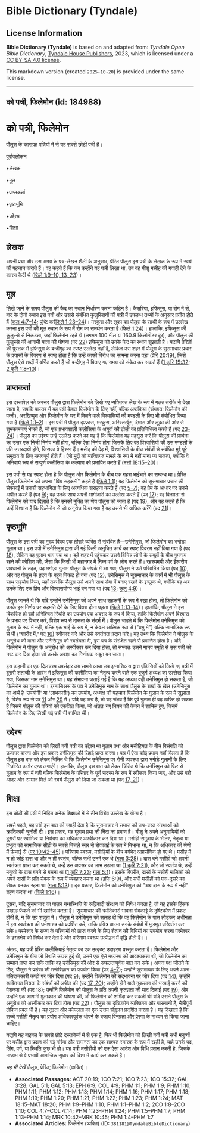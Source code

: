 # Bible Dictionary (Tyndale)

## License Information

**Bible Dictionary (Tyndale)** is based on and adapted from: _Tyndale Open Bible Dictionary_, [Tyndale House Publishers](https://tyndaleopenresources.com/), 2023, which is licensed under a [CC BY-SA 4.0 license](https://creativecommons.org/licenses/by-sa/4.0/legalcode.en).

This markdown version (created `2025-10-20`) is provided under the same license.



--------------------------------

## को पत्री, फिलेमोन (id: 184988)

को पत्री, फिलेमोन
=================

पौलुस के काराग्रह पत्रियों में से यह सबसे छोटी पत्री है।

पूर्वावलोकन

•लेखक

•मूल

•प्राप्तकर्ता

•पृष्ठभूमि

•उद्देश्य

•शिक्षा

लेखक
----

अपनी प्रथा और उस समय के पत्र\-लेखन शैली के अनुसार, प्रेरित पौलुस इस पत्री के लेखक के रूप में स्वयं की पहचान कराते हैं। वह कहते हैं कि जब उन्होंने यह पत्री लिखा था, तब वह यीशु मसीह की गवाही देने के कारण कैदी थे ([फिले 1:9–10, 13, 23](https://ref.ly/Phlm1:9-Phlm1:10,Phlm1:13,Phlm1:23))।

मूल
---

लिखे जाने के समय पौलुस की कैद का स्थान निर्धारण करना कठिन है। कैसरिया, इफिसुस, या रोम में से, बाद के दोनों स्थान इस पत्री और उससे संबंधित कुलुस्सियों की पत्री में उपलब्ध तथ्यों के अनुसार प्रतीत होते हैं ([कुल 4:7–14](https://ref.ly/Col4:7-Col4:14); पुष्टि करें[फिले 1:23–24](https://ref.ly/Phlm1:23-Phlm1:24))। मरकुस और लूका का पौलुस के साथी के रूप में उल्लेख करना इस पत्री की मूल स्थान के रूप में रोम का समर्थन करता है ([फिले 1:24](https://ref.ly/Phlm1:24))। हालांकि, इफिसुस की कुलुस्से से निकटता, जहाँ फिलेमोन रहते थे (लगभग 100 मील या 160\.9 किलोमीटर दूर), और पौलुस की कुलुस्से की आगामी यात्रा की घोषणा (पद [22](https://ref.ly/Phlm1:22)) इफिसुस को उनके कैद का स्थान सुझाती है। यद्यपि प्रेरितों की पुस्तक में इफिसुस के बन्दीगृह का स्पष्ट उल्लेख नहीं है, लेकिन उस शहर में पौलुस के सुसमाचार प्रचार के प्रयासों के विवरण से स्पष्ट होता है कि उन्हें काफी विरोध का सामना करना पड़ा ([प्रेरि 20:19](https://ref.ly/Acts20:19)), जिसे पौलुस ऐसे शब्दों में वर्णित करते हैं जो बन्दीगृह में बिताए गए समय को संकेत कर सकते हैं ([1 कुरि 15:32](https://ref.ly/1Cor15:32); [2 कुरि 1:8–10](https://ref.ly/2Cor1:8-2Cor1:10))।

प्राप्तकर्ता
------------

इस दस्तावेज़ को अक्सर पौलुस द्वारा फिलेमोन को लिखे गए व्यक्तिगत लेख के रूप में गलत तरीके से देखा जाता है, जबकि वास्तव में यह पत्री केवल फिलेमोन के लिए नहीं, बल्कि अफफिया (संभवत: फिलेमोन की पत्नी), अरखिप्पुस और फिलेमोन के घर में मिलने वाले विश्वासियों की मण्डली के लिए भी संबोधित किया गया है ([फिले 1:1–2](https://ref.ly/Phlm1:1-Phlm1:2))। इस पत्री में पौलुस इपफ्रास, मरकुस, अरिस्तर्खुस, देमास और लूका की ओर से शुभकामनाएं भेजते हैं, जो एक प्रभावशाली कलीसिया के अगुवों की टोली का प्रतिनिधित्व करते हैं (पद [23–24](https://ref.ly/Phlm1:23-Phlm1:24))। पौलुस का उद्देश्य उन्हें उल्लेख करने का यह है कि फिलेमोन यह महसूस करें कि पौलुस की प्रार्थना का उत्तर एक निजी निर्णय नहीं होगा, बल्कि ऐसा निर्णय होगा जिसके लिए वह विश्वासियों की उस मण्डली के प्रति उत्तरदायी होंगे, जिसका वे हिस्सा हैं। मसीह की देह में, विश्वासियों के बीच संबंधों से संबंधित मुद्दे पूरे समुदाय के लिए महत्वपूर्ण होते हैं। ऐसे मुद्दों को व्यक्तिगत मामले के रूप में नहीं माना जा सकता, क्योंकि वे अनिवार्य रूप से सम्पूर्ण कलीसिया के कल्याण को प्रभावित करते हैं ([मत्ती 18:15–20](https://ref.ly/Matt18:15-Matt18:20))।

इस पत्री से यह स्पष्ट होता है कि पौलुस और फिलेमोन के बीच एक गहरा भाईचारे का सम्बन्ध था। प्रेरित पौलुस फिलेमोन को अपना "प्रिय सहकर्मी" कहते हैं ([फिले 1:1](https://ref.ly/Phlm1:1)); वह फिलेमोन को सुसमाचार प्रचार की सेवकाई में उनकी सहभागिता के लिए अत्यधिक सराहना करते हैं (पद [5–7](https://ref.ly/Phlm1:5-Phlm1:7)); वह प्रेम के आधार पर उनसे अपील करते हैं (पद [9](https://ref.ly/Phlm1:9)); वह उनके साथ अपनी भागीदारी का उल्लेख करते हैं (पद [17](https://ref.ly/Phlm1:17)); वह विनम्रता से फिलेमोन को याद दिलाते हैं कि उनकी मुक्ति का श्रेय पौलुस को जाता है (पद [19](https://ref.ly/Phlm1:19)), और वह कहते हैं कि उन्हें विश्वास है कि फिलेमोन से जो अनुरोध किया गया है वह उससे भी अधिक करेंगे (पद [21](https://ref.ly/Phlm1:21))।

पृष्ठभूमि
---------

पौलुस के इस पत्री का मुख्य विषय एक तीसरे व्यक्ति से संबंधित है—उनेसिमुस, जो फिलेमोन का भगोड़ा गुलाम था। इस पत्री में उनेसिमुस द्वारा की गई किसी अनुचित कार्य का स्पष्ट विवरण नहीं दिया गया है (पद [18](https://ref.ly/Phlm1:18)), लेकिन वह गुलाम भाग गया था। बड़े शहर में पहुंचकर उसने विभिन्न लोगों के समूहों के बीच गुमनाम रहने की कोशिश की, जैसा कि किसी भी महानगर में निम्न वर्ग के लोग करते हैं। रहस्यमयी और ईश्वरीय प्रावधानों के तहत, यह भगोड़ा गुलाम पौलुस के संपर्क में आ गया; पौलुस ने उसे परिवर्तित किया (पद [10](https://ref.ly/Phlm1:10)), और वह पौलुस के हृदय के बहुत निकट हो गया (पद [12](https://ref.ly/Phlm1:12)), उनेसिमुस ने सुसमाचार के कार्य में भी पौलुस के साथ सहयोग किया, यहाँ तक कि पौलुस उसे अपने साथ सेवा में बनाए रखने के इच्छुक थे, क्योंकि वह अब उनके लिए एक प्रिय और विश्वासयोग्य भाई बन गया था (पद [13](https://ref.ly/Phlm1:13); [कुलु 4:9](https://ref.ly/Col4:9))।

पौलुस जानते थें कि यदि उन्होंने उनेसिमुस को अपने साथ सहकर्मी के रूप में रखा होता, तो फिलेमोन को उनके इस निर्णय पर सहमति देने के लिए विवश होना पड़ता ([फिले 1:13–14](https://ref.ly/Phlm1:13-Phlm1:14))। हालांकि, पौलुस ने इस विकसित हो रही अनिश्चित स्थिति का उपयोग एक अवसर के रूप में किया, ताकि फिलेमोन अपने विश्वास के प्रभाव पर विचार करे, विशेष रूप से दासता के संदर्भ में। पौलुस चाहते थें कि फिलेमोन उनेसिमुस को गुलाम के रूप में नहीं, बल्कि एक भाई के रूप में, न केवल आत्मिक रूप से ("प्रभु में") बल्कि सामाजिक रूप से भी ("शारीर में," पद [16](https://ref.ly/Phlm1:16)) स्वीकार करे और उसे स्वतंत्रता प्रदान करे। यह तथ्य कि फिलेमोन ने पौलुस के अनुरोध को माना और उनेसिमुस को स्वतंत्रता दी, इस पत्र के संरक्षित रहने से प्रमाणित होता है। यदि फिलेमोन ने पौलुस के अनुरोध को अस्वीकार कर दिया होता, तो संभवतः उसने मानव स्मृति से उस पत्री को नष्ट कर दिया होता जो उसके अवज्ञा का निर्णायक सबूत बन जाता।

इस कहानी का एक दिलचस्प उपसंहार तब सामने आया जब इग्नासिअस द्वारा एफिसियों को लिखे गए पत्री में दूसरी शताब्दी के आरंभ में इफिसुस की कलीसिया का नेतृत्व करने वाले एक बुज़ुर्ग अध्यक्ष का उल्लेख किया गया, जिसका नाम उनेसिमुस था। यह संभावना जताई गई है कि यह अध्यक्ष वही उनेसिमुस हो सकता है, जो फिलेमोन का गुलाम था। इग्नासिअस के पत्र में उनेसिमुस नाम के साथ पौलुस के शब्दों के खेल (उनेसिमुस का अर्थ है 'उपयोगी' या 'लाभकारी') का उपयोग, अध्यक्ष की पहचान फिलेमोन के गुलाम के रूप में सुझाता है, विशेष रूप से पद [11](https://ref.ly/Phlm1:11) और [20](https://ref.ly/Phlm1:20) में। यदि यह सच है, तो यह संभव है कि पूर्व गुलाम ही वह व्यक्ति हो सकता है जिसने पौलुस की पत्रियों को एकत्रित किया, जो अंततः नए नियम की कैनन में शामिल हुए, जिसमें फिलेमोन के लिए लिखी गई पत्री भी शामिल थी।

उद्देश्य
--------

पौलुस द्वारा फिलेमोन को लिखी गयी पत्री का उद्देश्य था गुलाम प्रथा और मसीहियत के बीच बिसंगति को उजागर करना और इस प्रकार उनेसिमुस की रिहाई प्राप्त करना। पत्र में ऐसा कोई प्रमाण नहीं मिलता है कि पौलुस इस बात को लेकर चिंतित थे कि फिलेमोन उनेसिमुस पर रोमी व्यवस्था द्वारा भगोड़े गुलामों के लिए निर्धारित कठोर दण्ड लगाएंगे। हालांकि, पौलुस इस बात को लेकर चिंतित थे कि उनेसिमुस को फिर से गुलाम के रूप में नहीं बल्कि फिलेमोन के परिवार के पूर्ण सदस्य के रूप में स्वीकार किया जाए, और उसे वही आदर और सम्मान मिले जो स्वयं पौलुस को दिया जा सकता था (पद [17, 21](https://ref.ly/Phlm1:17,Phlm1:21))।

शिक्षा
------

इस छोटी सी पत्री में निहित अनेक शिक्षाओं में से तीन विशेष उल्लेख के योग्य हैं।

सबसे पहले, यह पत्री इस बात की गवाही देता है कि सुसमाचार ने समाज की पाप\-ग्रस्त संस्थाओं को क्रांतिकारी चुनौती दी। इस प्रकार, यह गुलाम प्रथा की निंदा का प्रमाण है। यीशु ने अपने अनुयायियों को दूसरों पर स्वामित्व या नियंत्रण का अधिकार अस्वीकार कर दिया था। मसीही समुदाय के भीतर, नेतृत्व या प्रभुत्व को सामाजिक सीढ़ी के सबसे निचले स्तर से सेवकाई के रूप में निभाना था, न कि अधिकार की श्रेणी में ऊंचाई से ([मर 10:42–45](https://ref.ly/Mark10:42-Mark10:45))। परिणाम स्वरूप, मसीहियों के बीच वर्गभेद अप्रासंगिक हो गए थे। मसीह में न तो कोई दास था और न ही स्वतंत्र, बल्कि सभी उनमें एक थे ([गला 3:28](https://ref.ly/Gal3:28))। दास बने मसीही जो अपनी स्वतंत्रता प्राप्त कर सकते थे, उन्हें उस अवसर का लाभ उठाना था ([1 कुरि 7:21](https://ref.ly/1Cor7:21)), और जो स्वतंत्र थे, उन्हें मनुष्यों के दास बनने से बचना था ([1 कुरि 7:23](https://ref.ly/1Cor7:23); [गला 5:1](https://ref.ly/Gal5:1))। इसके विपरीत, दासों के मसीही मालिकों को अपने दासों के प्रति सेवक के रूप में व्यवहार करना था ([इफि 6:9](https://ref.ly/Eph6:9)), और सभी मसीहों को एक\-दूसरे का सेवक बनकर रहना था ([गला 5:13](https://ref.ly/Gal5:13))। इस प्रकार, फिलेमोन को उनेसिमुस को "अब दास के रूप में नहीं" ग्रहण करना था ([फिले 1:16](https://ref.ly/Phlm1:16))।

दूसरा, यदि सुसमाचार का पालन यथास्थिति के रूढ़िवादी संरक्षण को निषेध करता है, तो यह इसके हिंसक उखाड़ फेंकने को भी खारिज करता है। सुसमाचार की क्रांतिकारी भावना सेवकाई के दृष्टिकोण में प्रकट होती है, न कि उग्र शत्रुता में। पौलुस ने उनेसिमुस को सलाह दी कि वह फिलेमोन के पास लौटकर अधीनता में इस स्वतंत्रता की धर्मशास्त्र को प्रदर्शित करे, ताकि पवित्र आत्मा उनके संबंधों में मूलभूत परिवर्तन कर सके। परमेश्वर के राज्य के परिणामों को प्राप्त करने के लिए शैतान की विधियों का उपयोग करना परमेश्वर के हस्तक्षेप को निषेध कर देता है और परिणाम स्वरूप उत्पीड़न में वृद्धि होती है।।

अंततः, यह पत्री प्रेरित कलीसियाई नेतृत्व का एक उत्कृष्ट उदाहरण प्रस्तुत करता है। फिलेमोन और उनेसिमुस के बीच जो स्थिति उत्पन्न हुई थी, उसमें एक ऐसे मध्यस्थ की आवश्यकता थी, जो फिलेमोन का सम्मान प्राप्त कर सके ताकि वह उनेसिमुस की ओर से सफलतापूर्वक बात कर सके। अपना पक्ष जीतने के लिए, पौलुस ने प्रशंसा की मनोविज्ञान का उपयोग किया (पद [4–7](https://ref.ly/Phlm1:4-Phlm1:7)); उन्होंने सुसमाचार के लिए अपने आत्म\-बलिदानकारी कष्टों पर जोर दिया (पद [9](https://ref.ly/Phlm1:9)); उन्होंने फिलेमोन की सद्भावना पर जोर दिया (पद [14](https://ref.ly/Phlm1:14)); उन्होंने व्यक्तिगत मित्रता के संबंधों की अपील की (पद [17, 20](https://ref.ly/Phlm1:17,Phlm1:20)); उन्होंने होने वाले नुकसान की भरपाई करने की पेशकश की (पद 18\); उन्होंने फिलेमोन को पौलुस के प्रति अपनी कृतज्ञता की याद दिलाई (पद [19](https://ref.ly/Phlm1:19)); और उन्होंने एक आगामी मुलाकात की घोषणा की, जो फिलेमोन को शर्मिंदा कर सकती थी यदि उसने पौलुस के अनुरोध को अस्वीकार कर दिया होता (पद [22](https://ref.ly/Phlm1:22))। पौलुस का दृष्टिकोण व्यक्तिगत और पासबानी है, मैत्रीपूर्ण लेकिन प्रबल भी है। यह दृढ़ता और कोमलता का एक उत्तम संतुलन प्रदर्शित करता है। यह दिखाता है कि सच्चे मसीही नेतृत्व का प्रयोग अधिकारपूर्वक थोपने के बजाय विनम्रता और प्रेरणा के माध्यम से किया जाना चाहिए। 

यद्यपि यह बाइबल के सबसे छोटे दस्तावेजों में से एक है, फिर भी फिलेमोन को लिखी गयी पत्री सभी मनुष्यों पर मसीह द्वारा प्रदान की गई गरिमा और समानता का एक शाश्वत स्मारक के रूप में खड़ी है, चाहे उनके पद, लिंग, वर्ग, या स्थिति कुछ भी हो। यह पत्री मसीहीयों को एक ऐसा आदेश और विधि प्रदान करती है, जिसके माध्यम से वे प्रभावी सामाजिक सुधार की दिशा में कार्य कर सकते हैं। 

*यह भी देखें* पौलुस, प्रेरित; फिलेमोन (व्यक्ति)।

* **Associated Passages:** ACT 20:19; 1CO 7:21; 1CO 7:23; 1CO 15:32; GAL 3:28; GAL 5:1; GAL 5:13; EPH 6:9; COL 4:9; PHM 1:1; PHM 1:9; PHM 1:10; PHM 1:11; PHM 1:12; PHM 1:13; PHM 1:14; PHM 1:16; PHM 1:17; PHM 1:18; PHM 1:19; PHM 1:20; PHM 1:21; PHM 1:22; PHM 1:23; PHM 1:24; MAT 18:15–MAT 18:20; PHM 1:9–PHM 1:10; PHM 1:1–PHM 1:2; 2CO 1:8–2CO 1:10; COL 4:7–COL 4:14; PHM 1:23–PHM 1:24; PHM 1:5–PHM 1:7; PHM 1:13–PHM 1:14; MRK 10:42–MRK 10:45; PHM 1:4–PHM 1:7
* **Associated Articles:** फिलेमोन (व्यक्ति) (ID: `381181@TyndaleBibleDictionary`)

